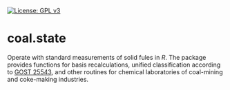 [![License: GPL v3](https://img.shields.io/badge/License-GPLv3-blue.svg)](https://www.gnu.org/licenses/gpl-3.0)
# coal.state
Operate with standard measurements of solid fules in *R*. The package provides functions for basis recalculations, unified classification according to [GOST 25543](http://docs.cntd.ru/document/1200107843), and other routines for chemical laboratories of coal-mining and coke-making industries.
